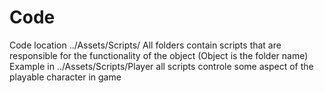 # Code 
Code location ../Assets/Scripts/
All folders contain scripts that are responsible for the functionality of the object (Object is the folder name)
Example in ../Assets/Scripts/Player all scripts controle some aspect of the playable character in game
